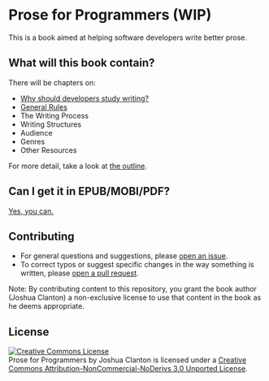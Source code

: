 # Prose for Programmers (WIP)

This is a book aimed at helping software developers write better prose.

## What will this book contain?

There will be chapters on:

* [Why should developers study writing?](manuscript/why.md)
* [General Rules](manuscript/rules.md)
* The Writing Process
* Writing Structures
* Audience
* Genres
* Other Resources

For more detail, take a look at [the outline](outline.md).

## Can I get it in EPUB/MOBI/PDF?

[Yes, you can.](https://leanpub.com/proseforprogrammers)

## Contributing

* For general questions and suggestions, please [open an issue][issues].
* To correct typos or suggest specific changes in the way something is written, please [open a pull request][prs].

Note: By contributing content to this repository, you grant the book author (Joshua Clanton) a non-exclusive license to use that content in the book as he deems appropriate.

## License

<a rel="license" href="http://creativecommons.org/licenses/by-nc-nd/3.0/"><img alt="Creative Commons License" style="border-width:0" src="https://i.creativecommons.org/l/by-nc-nd/3.0/88x31.png" /></a><br /><span xmlns:dct="http://purl.org/dc/terms/" href="http://purl.org/dc/dcmitype/Text" property="dct:title" rel="dct:type">Prose for Programmers</span> by <span xmlns:cc="http://creativecommons.org/ns#" property="cc:attributionName">Joshua Clanton</span> is licensed under a <a rel="license" href="http://creativecommons.org/licenses/by-nc-nd/3.0/">Creative Commons Attribution-NonCommercial-NoDerivs 3.0 Unported License</a>.

[issues]:https://github.com/joshuacc/prose-for-programmers/issues
[prs]:https://github.com/joshuacc/prose-for-programmers/pulls